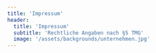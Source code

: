 ```yaml
---
title: 'Impressum'
header:
  title: 'Impressum'
  subtitle: 'Rechtliche Angaben nach §5 TMG'
  image: '/assets/backgrounds/unternehmen.jpg'
---
```

